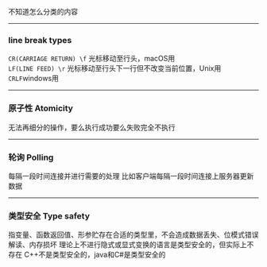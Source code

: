 不知道怎么分类的内容  

---  
### line break types

```CR(CARRIAGE RETURN) \f``` 光标移动至行头，macOS用  
```LF(LINE FEED) \r``` 光标移动至行头下一行但不改变当前位置，Unix用  
```CRLF```windows用

---  
### 原子性 Atomicity 

无法再细分的操作，要么执行成功要么失败完全不执行

---
### 轮询 Polling

每隔一段时间连接并进行需要的处理
比如客户端每隔一段时间连接上服务器更新数据

---
### 类型安全 Type safety

指变量、函数返回值、形参贮存在合适的类型里，不会造成数据丢失、位模式错误解读、内存损坏
理论上不进行隐式或显式变换的语言是类型安全的，但实际上不存在
C++不是类型安全的，java和C#是类型安全的
